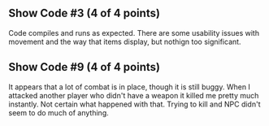 ## Show Code #3 (4 of 4 points)

Code compiles and runs as expected. There are some usability issues with movement and the way
that items display, but nothign too significant.

## Show Code #9 (4 of 4 points)

It appears that a lot of combat is in place, though it is still buggy. When I attacked another player who
didn't have a weapon it killed me pretty much instantly. Not certain what happened with that. Trying to kill
and NPC didn't seem to do much of anything.
